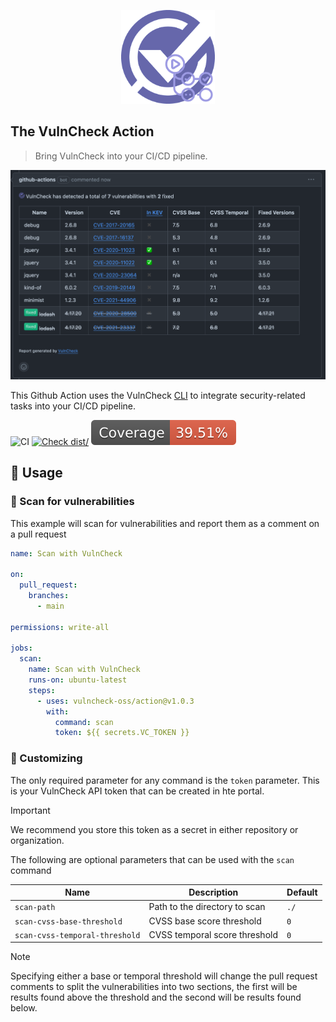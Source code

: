 <p align="center">
  <img src="/logo-action.png" alt="VulnCheck Logo" width="150" />
</p>

## The VulnCheck Action

> Bring VulnCheck into your CI/CD pipeline.

<p align="center">
  <img src="/demo-pr-comment.png" />
</p>

This Github Action uses the VulnCheck
[CLI](https://github.com/vulncheck-oss/cli) to integrate security-related tasks
into your CI/CD pipeline.

![CI](https://github.com/vulncheck-oss/action/actions/workflows/ci.yml/badge.svg)
[![Check dist/](https://github.com/vulncheck-oss/action/actions/workflows/check-dist.yml/badge.svg)](https://github.com/vulncheck-oss/action/actions/workflows/check-dist.yml)
[![Coverage](./badges/coverage.svg)](./badges/coverage.svg)

## 🤸 Usage

### 🔏 Scan for vulnerabilities

This example will scan for vulnerabilities and report them as a comment on a
pull request

```yaml
name: Scan with VulnCheck

on:
  pull_request:
    branches:
      - main

permissions: write-all

jobs:
  scan:
    name: Scan with VulnCheck
    runs-on: ubuntu-latest
    steps:
      - uses: vulncheck-oss/action@v1.0.3
        with:
          command: scan
          token: ${{ secrets.VC_TOKEN }}
```

### 💅 Customizing

The only required parameter for any command is the `token` parameter. This is
your VulnCheck API token that can be created in hte portal.

> [!Important]
>
> We recommend you store this token as a secret in either repository or
> organization.

The following are optional parameters that can be used with the `scan` command

| Name                           | Description                   | Default |
| ------------------------------ | ----------------------------- | ------- |
| `scan-path`                    | Path to the directory to scan | `./`    |
| `scan-cvss-base-threshold`     | CVSS base score threshold     | `0`     |
| `scan-cvss-temporal-threshold` | CVSS temporal score threshold | `0`     |

> [!Note]
>
> Specifying either a base or temporal threshold will change the pull request
> comments to split the vulnerabilities into two sections, the first will be
> results found above the threshold and the second will be results found below.
